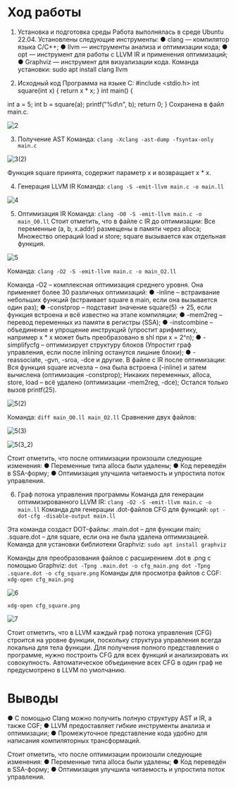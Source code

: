 # Ход работы
1.	Установка и подготовка среды
 Работа выполнялась в среде Ubuntu 22.04.
 Установлены следующие инструменты:
●	 clang — компилятор языка C/C++;
●	llvm — инструменты анализа и оптимизации кода;
●	opt — инструмент для работы с LLVM IR и применения оптимизаций;
●	Graphviz — инструмент для визуализации кода. Команда установки: sudo apt install clang llvm

3.	Исходный код Программа на языке C: #include <stdio.h>
int square(int x) { return x * x;
}
int main() {
 
int a = 5;
int b = square(a); printf("%d\n", b); return 0;
}
Сохранена в файл main.c.

![2](https://github.com/user-attachments/assets/bbe533b0-d601-404e-9320-0c92def26b33)

3.	Получение AST
Команда: `clang -Xclang -ast-dump -fsyntax-only main.c`

![3(2)](https://github.com/user-attachments/assets/3cae1821-40c0-40ae-b308-d58d161095a4)

Функция square принята, содержит параметр x и возвращает x * x.

4.	Генерация LLVM IR
Команда: `clang -S -emit-llvm main.c -o main.ll`

![4](https://github.com/user-attachments/assets/7340f050-0883-4d7b-9d03-bc61f51002fe)

5.	Оптимизация IR
Команда: `clang -O0 -S -emit-llvm main.c -o main_O0.ll`
Стоит отметить, что в файле с IR до оптимизации:
Все переменные (a, b, x.addr) размещены в памяти через alloca; Множество операций load и store;
square вызывается как отдельная функция.

![5](https://github.com/user-attachments/assets/e2ab5ba7-0844-4712-9142-3a03fdbfa6f8)

Команда: `clang -O2 -S -emit-llvm main.c -o main_O2.ll`
 
Команда -O2 – комплексная оптимизация среднего уровня. Она применяет более 30 различных оптимизаций:
●	-inline – встраивание небольших функций (встраивает square в main, если она вызывается один раз);
●	-constprop – подставит значение square(5) → 25, если функция встроена и всё известно на этапе компиляции;
●	-mem2reg – перевод переменных из памяти в регистры (SSA);
●	-instcombine – объединение и упрощение инструкций (упростит арифметику, например x * x может быть преобразовано в shl при x = 2^n);
●	-simplifycfg – оптимизирует структуру блоков (Упростит граф управления, если после inlining останутся лишние блоки);
●	-reassociate, -gvn, -sroa, -dce и другие. 
В файле с IR после оптимизации:
Вся функция square исчезла – она была встроена (-inline) и затем вычислена (оптимизация -constprop);
Никаких переменных, alloca, store, load – всё удалено (оптимизации
-mem2reg, -dce);
Остался только вызов printf(25).

![5(2)](https://github.com/user-attachments/assets/73172830-9f3f-42a9-af26-7f106d9b9fd8)

Команда: `diff main_O0.ll main_O2.ll`
Сравнение двух файлов:
 
![5(3)](https://github.com/user-attachments/assets/32d1ab79-a333-4ccd-9e59-fe22a63576b8)

![5(3_2)](https://github.com/user-attachments/assets/9fdbfdbc-0573-4329-973e-9cd80f4452cc)

Стоит отметить, что после оптимизации произошли следующие изменения:
●	Переменные типа alloca были удалены;
●	Код переведён в SSA-форму;
●	Оптимизация	улучшила	читаемость	и	упростила	поток управления.

6.	Граф потока управления программы
Команда для генерации оптимизированного LLVM IR: `clang -O2 -S -emit-llvm main.c -o main.ll`
Команда для генерации .dot-файлов CFG для функций: `opt -dot-cfg -disable-output main.ll`

Эта команда создаст DOT-файлы: 
.main.dot – для функции main;
.square.dot – для square, если она не была удалена оптимизацией.
Команда для установки библиотеки Graphviz: `sudo apt install graphviz`
 
Команды для преобразования файлов с расширением .dot в .png с помощью Graphviz: `dot -Tpng .main.dot -o cfg_main.png dot -Tpng .square.dot -o cfg_square.png`
Команды для просмотра файлов с CGF:
`xdg-open cfg_main.png`

![6](https://github.com/user-attachments/assets/13320ed1-7308-4e83-8690-d9358ac3dda4)

`xdg-open cfg_square.png`

![7](https://github.com/user-attachments/assets/a602ef46-f393-4572-ad11-714b3f61b39d)

Стоит отметить, что в LLVM каждый граф потока управления (CFG) строится на уровне функции, поскольку структура управления всегда локальна для тела функции. Для получения полного представления о программе, нужно построить CFG для всех функций и анализировать их совокупность. Автоматическое объединение всех CFG в один граф не предусмотрено в LLVM по умолчанию.

# Выводы
●	С помощью Clang можно получить полную структуру AST и IR, а также CGF;
●	LLVM	предоставляет	гибкие	инструменты	анализа	и оптимизации;
●	Промежуточное представление кода удобно для написания компиляторных трансформаций.












Стоит отметить, что после оптимизации произошли следующие изменения:
●	Переменные типа alloca были удалены;
●	Код переведён в SSA-форму;
●	Оптимизация	улучшила	читаемость	и	упростила	поток управления.


